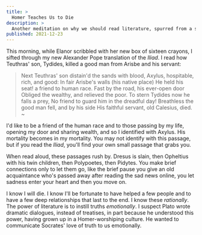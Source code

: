 ```yaml
---
title: >
  Homer Teaches Us to Die
description: >
  Another meditation on why we should read literature, spurred from a short passage in Homer.
published: 2021-12-23
---
```


This morning, while Elanor scribbled with her new box of sixteen crayons, I sifted through my new Alexander Pope translation of the _Iliad_. I read how Teuthras' son, Tydides, killed a good man from Arisbe and his servant:

> Next Teuthras' son distain'd the sands with blood,
> Axylus, hospitable, rich, and good:
> In fair Arisbe's walls (his native place)
> He held his seat! a friend to human race.
> Fast by the road, his ever-open door
> Obliged the wealthy, and relieved the poor.
> To stern Tydides now he falls a prey,
> No friend to guard him in the dreadful day!
> Breathless the good man fell, and by his side
> His faithful servant, old Calesius, died.
> ~

I'd like to be a friend of the human race and to those passing by my life, opening my door and sharing wealth, and so I identified with Axylus. His mortality becomes in my mortality. You may not identify with this passage, but if you read the _Iliad_, you'll find your own small passage that grabs you.

When read aloud, these passages rush by. Dresus is slain, then Opheltius with his twin children, then Polypoetes, then Pidytes. You make brief connections only to let them go, like the brief pause you give an old acquaintance who's passed away after reading the sad news online, you let sadness enter your heart and then you move on.

I know I will die. I know I'll be fortunate to have helped a few people and to have a few deep relationships that last to the end. I know these _rationally_. The power of literature is to instill truths _emotionally_. I suspect Plato wrote dramatic dialogues, instead of treatises, in part because he understood this power, having grown up in a Homer-worshiping culture. He wanted to communicate Socrates' love of truth to us emotionally.

